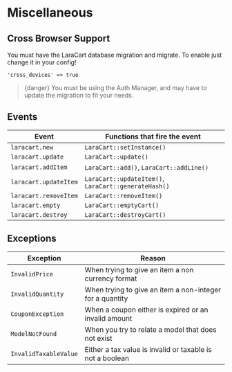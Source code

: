 # Miscellaneous

## Cross Browser Support

You must have the LaraCart database migration and migrate. To enable just change it in your config!

    'cross_devices' => true

> {danger} You must be using the Auth Manager, and may have to update the migration to fit your needs.

## Events

| Event                 | Functions that fire the event                        |
| --------------------- | ---------------------------------------------------- |
| `laracart.new`        | `LaraCart::setInstance()`                            |
| `laracart.update`     | `LaraCart::update()`                                 |
| `laracart.addItem`    | `LaraCart::add()`, `LaraCart::addLine()`             |
| `laracart.updateItem` | `LaraCart::updateItem()`, `LaraCart::generateHash()` |
| `laracart.removeItem` | `LaraCart::removeItem()`                             |
| `laracart.empty`      | `LaraCart::emptyCart()`                              |
| `laracart.destroy`    | `LaraCart::destroyCart()`                            |

## Exceptions

| Exception             | Reason                                                    |
| --------------------- | --------------------------------------------------------- |
| `InvalidPrice`        | When trying to give an item a non currency format         |
| `InvalidQuantity`     | When trying to give an item a non-integer for a quantity  |
| `CouponException`     | When a coupon either is expired or an invalid amount      |
| `ModelNotFound`       | When you try to relate a model that does not exist        |
| `InvalidTaxableValue` | Either a tax value is invalid or taxable is not a boolean |
